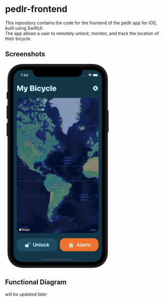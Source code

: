 # pedlr-frontend
This repository contains the code for the frontend of the pedlr app for iOS, built using SwiftUI.  
The app allows a user to remotely unlock, monitor, and track the location of their bicycle.

## Screenshots
<img src="/Pictures/screenshot.png" width="340" height="662">

## Functional Diagram
*will be updated later*
